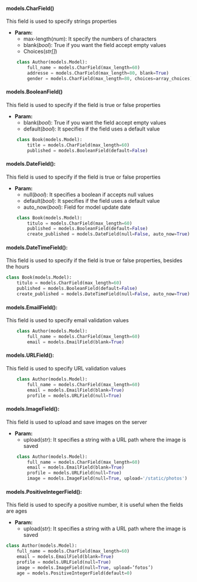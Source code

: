 
#### **models.CharField()**
This field is used to specify strings properties
- **Param:**
	- max-length(_num_): It specify the numbers of characters
	- blank(_bool_): True if you want the field accept empty values 
	- Choices(_str[]_) 
```python
	class Author(models.Model):
		full_name = models.CharField(max_length=60)
		addresse = models.CharField(max_length=80, blank=True)
		gender = models.CharField(max_length=80, choices=array_choices)
```

#### **models.BooleanField()**
This field is used to specify if the field is true or false properties
- **Param:**
	- blank(_bool_): True if you want the field accept empty values 
	- default(_bool_): It specifies if the field uses a default value
```python
	class Book(models.Model):
		title = models.CharField(max_length=60)
		published = models.BooleanField(default=False)
```
 
#### **models.DateField():**
This field is used to specify if the field is true or false properties
- **Param:**
	- null(_bool_): It specifies a boolean if accepts null values
	- default(_bool_): It specifies if the field uses a default value
	- auto_now(_bool_):  Field for model update date
```python
	class Book(models.Model):
		titulo = models.CharField(max_length=60)
		published = models.BooleanField(default=False)
		create_published = models.DateField(null=False, auto_now=True)
```
 
#### **models.DateTimeField():**
This field is used to specify if the field is true or false properties, besides the hours
```python
class Book(models.Model):
	titulo = models.CharField(max_length=60)
	published = models.BooleanField(default=False)
	create_published = models.DateTimeField(null=False, auto_now=True)
```

#### **models.EmailField():**
This field is used to specify email validation values
```python
	class Author(models.Model):
		full_name = models.CharField(max_length=60)
		email = models.EmailField(blank=True)
```

#### **models.URLField():**
This field is used to specify URL validation values
```python
	class Author(models.Model):
		full_name = models.CharField(max_length=60)
		email = models.EmailField(blank=True)
		profile = models.URLField(null=True)
```

#### **models.ImageField():**
This field is used to upload and save images on the server
 - **Param:**
	- upload(_str_): It specifies a string with a URL path where the image is saved 
```python
	class Author(models.Model):
		full_name = models.CharField(max_length=60)
		email = models.EmailField(blank=True)
		profile = models.URLField(null=True)
		image = models.ImageField(null=True, upload='/static/photos')
```

#### **models.PositiveIntegerField():**
This field is used to specify a positive number, it is useful when the fields are ages
 - **Param:**
	- upload(_str_): It specifies a string with a URL path where the image is saved 
```python
class Author(models.Model):
	full_name = models.CharField(max_length=60)
	email = models.EmailField(blank=True)
	profile = models.URLField(null=True)
	image = models.ImageField(null=True, upload=’fotos’)
	age = models.PositiveIntegerField(default=0)
```
